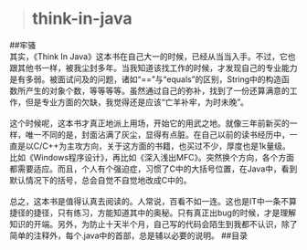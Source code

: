 ># think-in-java
##牢骚
<br>其实，《Think In Java》这本书在自己大一的时候，已经从当当入手。不过，它也跟其他书一样，被我尘封多年。当我知道该找工作的时候，才发现自己的专业能力是有多弱。被面试问及的问题，诸如“==”与“equals”的区别，String中的构造函数所产生的对象个数，等等等等。虽然通过自己的弥补，找到了一份还算满意的工作，但是专业方面的欠缺，我觉得还是应该“亡羊补牢，为时未晚”。<br><br>
这个时候呢，这本书才真正地派上用场，开始它的用武之地。就像三年前新买的一样，唯一不同的是，封面沾满了灰尘，显得有点脏。在自己以前的读书经历中，一直是以C/C++为主攻方向，关于这方面的书籍，也买过不少，厚度也是1k量级。比如《Windows程序设计》，再比如《深入浅出MFC》。突然换个方向，各个方面都需要适应。而且，个人有个强迫症，习惯了C中的大括号位置，在Java中，看到默认情况下的括号，总会自觉不自觉地改成C中的。<br><br>
总之，这本书是值得认真去阅读的。人常说，百看不如一连。这也是IT中一条不算捷径的捷径，只有练习，方能知道其中的奥秘。只有真正出bug的时候，才是理解知识的开端。另外，为防止十天半个月，自己写的代码会陌生到我都不认识，除了简单的注释外，每个.java中的首部，总是辅以必要的说明。
##目录

